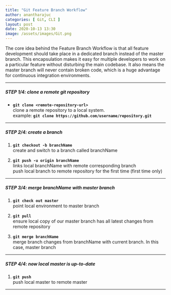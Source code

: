 ```yaml
---
title: "Git Feature Branch Workflow"
author: anantharajuc
categories: [ Git, CLI ]
layout: post
date: 2020-10-13 13:30
image: /assets/images/Git.png
---
```


The core idea behind the Feature Branch Workflow is that all feature development should take place in a dedicated branch instead of the master branch. This encapsulation makes it easy for multiple developers to work on a particular feature without disturbing the main codebase. It also means the master branch will never contain broken code, which is a huge advantage for continuous integration environments.

---

##### STEP 1/4: clone a remote git repository  

*	**`git clone <remote-repository-url>`**  
clone a remote repository to a local system.  
example: **`git clone https://github.com/username/repository.git`**  

---

##### STEP 2/4: create a branch

1. **`git checkout -b branchName`**  
create and switch to a branch called branchName  

2. **`git push -u origin branchName`**  
links local branchName with remote corresponding branch  
push local branch to remote repository for the first time (first time only)  

---

##### STEP 3/4: merge branchName with master branch

1. **`git check out master`**  
point local environment to master branch  

2. **`git pull`**  
ensure local copy of our master branch has all latest changes from remote repository  

3. **`git merge branchName`**  
merge branch changes from branchName with current branch. In this case, master branch  

---

##### STEP 4/4: now local master is up-to-date

1. **`git push`**  
push local master to remote master

---
